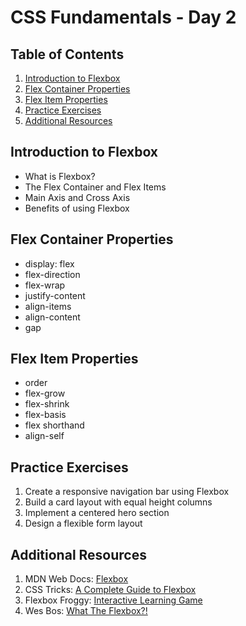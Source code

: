 # CSS Fundamentals - Day 2

## Table of Contents

1. [Introduction to Flexbox](#introduction-to-flexbox)
2. [Flex Container Properties](#flex-container-properties)
3. [Flex Item Properties](#flex-item-properties)
4. [Practice Exercises](#practice-exercises)
5. [Additional Resources](#additional-resources)

## Introduction to Flexbox
- What is Flexbox?
- The Flex Container and Flex Items
- Main Axis and Cross Axis
- Benefits of using Flexbox

## Flex Container Properties
- display: flex
- flex-direction
- flex-wrap
- justify-content
- align-items
- align-content
- gap

## Flex Item Properties
- order
- flex-grow
- flex-shrink
- flex-basis
- flex shorthand
- align-self

## Practice Exercises
1. Create a responsive navigation bar using Flexbox
2. Build a card layout with equal height columns
3. Implement a centered hero section
4. Design a flexible form layout

## Additional Resources
1. MDN Web Docs: [Flexbox](https://developer.mozilla.org/en-US/docs/Learn/CSS/CSS_layout/Flexbox)
2. CSS Tricks: [A Complete Guide to Flexbox](https://css-tricks.com/snippets/css/a-guide-to-flexbox/)
3. Flexbox Froggy: [Interactive Learning Game](https://flexboxfroggy.com/)
4. Wes Bos: [What The Flexbox?!](https://flexbox.io/)